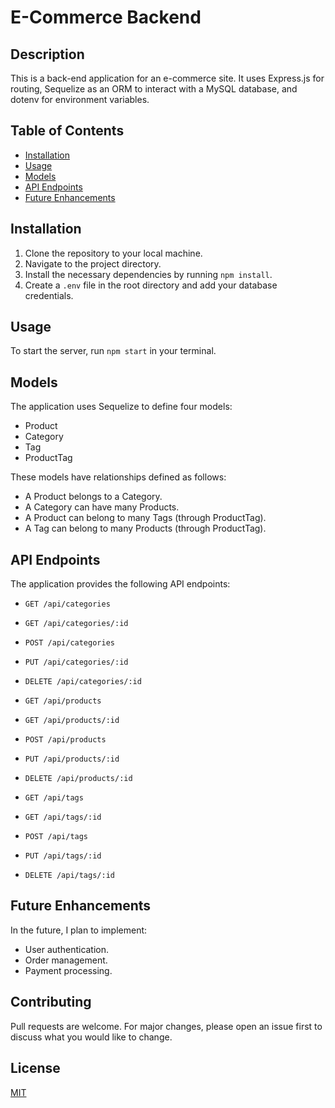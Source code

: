 # E-Commerce Backend

## Description

This is a back-end application for an e-commerce site. It uses Express.js for routing, Sequelize as an ORM to interact with a MySQL database, and dotenv for environment variables.

## Table of Contents

- [Installation](#installation)
- [Usage](#usage)
- [Models](#models)
- [API Endpoints](#api-endpoints)
- [Future Enhancements](#future-enhancements)

## Installation

1. Clone the repository to your local machine.
2. Navigate to the project directory.
3. Install the necessary dependencies by running `npm install`.
4. Create a `.env` file in the root directory and add your database credentials.

## Usage

To start the server, run `npm start` in your terminal.

## Models

The application uses Sequelize to define four models:

- Product
- Category
- Tag
- ProductTag

These models have relationships defined as follows:

- A Product belongs to a Category.
- A Category can have many Products.
- A Product can belong to many Tags (through ProductTag).
- A Tag can belong to many Products (through ProductTag).

## API Endpoints

The application provides the following API endpoints:

- `GET /api/categories`
- `GET /api/categories/:id`
- `POST /api/categories`
- `PUT /api/categories/:id`
- `DELETE /api/categories/:id`

- `GET /api/products`
- `GET /api/products/:id`
- `POST /api/products`
- `PUT /api/products/:id`
- `DELETE /api/products/:id`

- `GET /api/tags`
- `GET /api/tags/:id`
- `POST /api/tags`
- `PUT /api/tags/:id`
- `DELETE /api/tags/:id`

## Future Enhancements

In the future, I plan to implement:

- User authentication.
- Order management.
- Payment processing.

## Contributing

Pull requests are welcome. For major changes, please open an issue first to discuss what you would like to change.

## License

[MIT](https://choosealicense.com/licenses/mit/)
